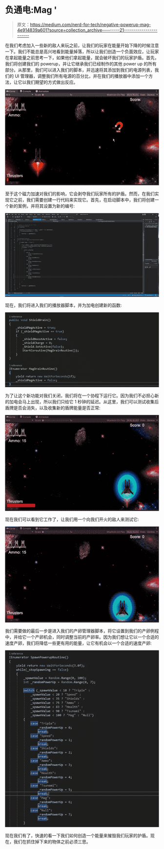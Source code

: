 # 负通电:Mag '

> 原文：<https://medium.com/nerd-for-tech/negative-powerup-mag-4e914839a601?source=collection_archive---------21----------------------->

在我们考虑加入一些新的敌人来玩之前，让我们的玩家在能量开始下降的时候注意一下。我们不能总是高兴地看到能量掉落，所以让我们创造一个负面效应，让玩家在拿起能量之前思考一下，如果他们拿起能量，就会破坏我们的玩家护盾。首先，我们将创建我们的 powerup，并让它继承我们已经制作的其他 power up 的所有部分。从那里，我们可以进入我们的脚本，并迅速将其添加到我们的电源列表，我们的 UI 管理器，调整我们所有电源的百分比，并在我们的播放器中添加一个方法，让它以我们期望的方式做出反应。

![](img/bb23deb7f7d73892e0f3d65de18657ea.png)

至于这个磁力加速对我们的影响，它会剥夺我们玩家所有的护盾。然而，在我们实现它之前，我们需要创建一行代码来实现它。首先，在启动脚本中，我们将创建一个新的案例，并将其设置为新的编号:

![](img/e1be25e9796712d48224b0020e13cc51.png)

现在，我们将进入我们的播放器脚本，并为加电创建新的函数:

![](img/5d21b6a3174b07c5d39357a40fda5142.png)

为了让这个新功能对我们关闭，我们将在一个协程下运行它。因为我们不必担心新的加电会马上出现，所以我们只给它 1 秒钟的延迟。从这里，我们可以测试收集后盾牌是否会消失，以及收集新的盾牌能量是否正常:

![](img/f2b37afa08178f6ae4d3f601ffbcc035.png)

现在我们可以看到它工作了，让我们用一个向我们开火的敌人来测试它:

![](img/11df7446c03b919d38f159d13c38d758.png)

我们需要做的最后一步是进入我们的产卵管理器脚本，将它设置到我们的产卵例程中，并给它一个产卵机会，同时调整当前的产卵率。因为我们想让它以一个合适的速度产卵，我们将降低一些更有用的能量，让它有机会以一个合适的速度产卵:

![](img/f13c683832bd4d22cfab6bcdf99a949b.png)

现在我们有了，快速的看一下我们如何创造一个能量来摧毁我们玩家的护盾。现在，我们在抓住掉下来的物体之前必须三思。